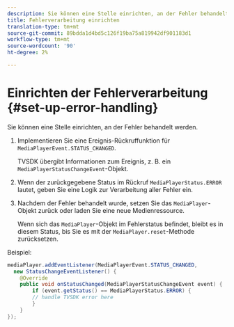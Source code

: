 ```yaml
---
description: Sie können eine Stelle einrichten, an der Fehler behandelt werden.
title: Fehlerverarbeitung einrichten
translation-type: tm+mt
source-git-commit: 89bdda1d4bd5c126f19ba75a819942df901183d1
workflow-type: tm+mt
source-wordcount: '90'
ht-degree: 2%

---
```



# Einrichten der Fehlerverarbeitung {#set-up-error-handling}

Sie können eine Stelle einrichten, an der Fehler behandelt werden.

1. Implementieren Sie eine Ereignis-Rückruffunktion für `MediaPlayerEvent.STATUS_CHANGED`.

   TVSDK übergibt Informationen zum Ereignis, z. B. ein `MediaPlayerStatusChangeEvent`-Objekt.
1. Wenn der zurückgegebene Status im Rückruf `MediaPlayerStatus.ERROR` lautet, geben Sie eine Logik zur Verarbeitung aller Fehler ein.
1. Nachdem der Fehler behandelt wurde, setzen Sie das `MediaPlayer`-Objekt zurück oder laden Sie eine neue Medienressource.

   Wenn sich das `MediaPlayer`-Objekt im Fehlerstatus befindet, bleibt es in diesem Status, bis Sie es mit der `MediaPlayer.reset`-Methode zurücksetzen.

<!--<a id="example_E74BB605ED08450295B8902F1E4BB8F5"></a>-->

Beispiel:

```java
mediaPlayer.addEventListener(MediaPlayerEvent.STATUS_CHANGED,  
  new StatusChangeEventListener() { 
    @Override 
    public void onStatusChanged(MediaPlayerStatusChangeEvent event) { 
        if (event.getStatus() == MediaPlayerStatus.ERROR) { 
        // handle TVSDK error here 
        } 
    } 
});
```

